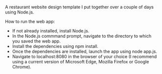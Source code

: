 A restaurant website design template I put together over a couple of days using Node.js.

How to run the web app:
- If not already installed, install Node.js.
- In the Node.js commmand prompt, navigate to the directory to which you saved the web app.
- Install the dependencies using npm install.
- Once the dependencies are installed, launch the app using node app.js.
- Navigate to localhost:8080 in the browser of your choice (I recommend using a current version of Microsoft Edge, Mozilla Firefox or Google Chrome).
